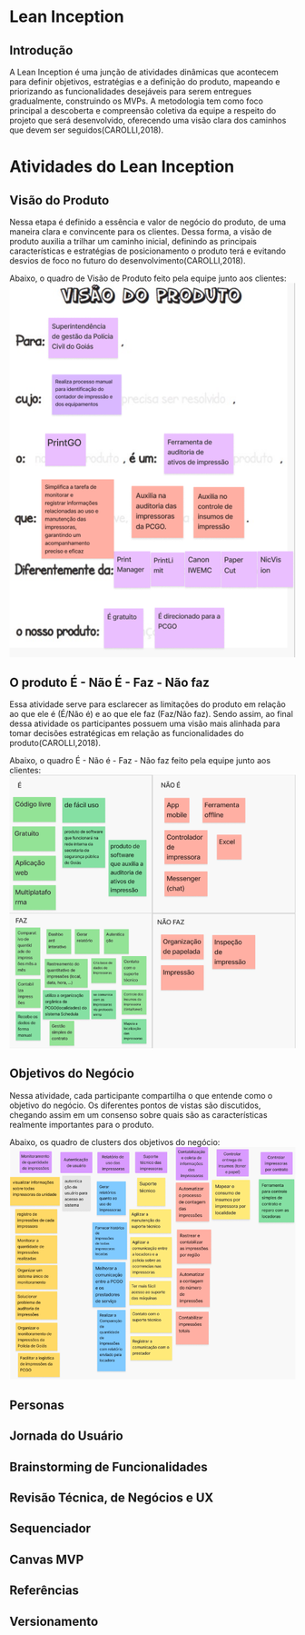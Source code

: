 # Lean Inception
## Introdução
A Lean Inception é uma junção de atividades dinâmicas que acontecem para definir objetivos, estratégias e a definição do produto, mapeando e priorizando as funcionalidades desejáveis para serem entregues gradualmente, construindo os MVPs. A metodologia tem como foco principal a descoberta e compreensão coletiva da equipe a respeito do projeto que será desenvolvido, oferecendo uma visão clara dos caminhos que devem ser seguidos(CAROLLI,2018).

# Atividades do Lean Inception
## Visão do Produto
Nessa etapa é definido a essência e valor de negócio do produto, de uma maneira clara e convincente para os clientes. Dessa forma, a visão de produto auxilia a trilhar um caminho inicial, definindo as principais características e estratégias de posicionamento o produto terá e evitando desvios de foco no futuro do desenvolvimento(CAROLLI,2018).

Abaixo, o quadro de Visão de Produto feito pela equipe junto aos clientes:
<img src="docs\assets\leaninception\visaoproduto.png" alt="Imagem da Visão do Produto do Print-GO">

## O produto É - Não É - Faz - Não faz
Essa atividade serve para esclarecer as limitações do produto em relação ao que ele é (É/Não é) e ao que ele faz (Faz/Não faz). Sendo assim, ao final dessa atividade os participantes possuem uma visão mais alinhada para tomar decisões estratégicas em relação as funcionalidades do produto(CAROLLI,2018).

Abaixo, o quadro É - Não é - Faz - Não faz feito pela equipe junto aos clientes:
<img src="docs\assets\leaninception\EnaoEfaz.png" alt="Imagem de É - Não é - Faz - Não faz do Print-GO">

## Objetivos do Negócio
Nessa atividade, cada participante compartilha o que entende como o objetivo do negócio. Os diferentes pontos de vistas são discutidos, chegando assim em um consenso sobre quais são as características realmente importantes para o produto.

Abaixo, os quadro de clusters dos objetivos do negócio:
<img src="docs\assets\leaninception\clusters.png" alt="Imagwm de Clusters do Print-GO">

## Personas
## Jornada do Usuário
## Brainstorming de Funcionalidades
## Revisão Técnica, de Negócios e UX
## Sequenciador
## Canvas MVP
## Referências
## Versionamento